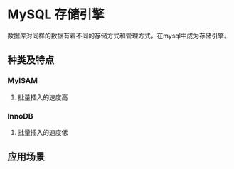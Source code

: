 # MySQL 存储引擎

数据库对同样的数据有着不同的存储方式和管理方式，在mysql中成为存储引擎。

## 种类及特点

### MyISAM
1. 批量插入的速度高

### InnoDB
1. 批量插入的速度低

## 应用场景
